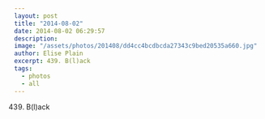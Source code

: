 ```yaml
---
layout: post
title: "2014-08-02"
date: 2014-08-02 06:29:57
description: 
image: "/assets/photos/201408/dd4cc4bcdbcda27343c9bed20535a660.jpg"
author: Elise Plain
excerpt: 439. B(l)ack
tags: 
  - photos
  - all
---
```


439. B(l)ack
<p></p>
